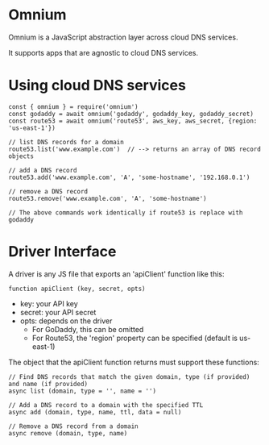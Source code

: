 Omnium
======

Omnium is a JavaScript abstraction layer across cloud DNS services.

It supports apps that are agnostic to cloud DNS services.

# Using cloud DNS services
    const { omnium } = require('omnium')
    const godaddy = await omnium('godaddy', godaddy_key, godaddy_secret)
    const route53 = await omnium('route53', aws_key, aws_secret, {region: 'us-east-1'})

    // list DNS records for a domain
    route53.list('www.example.com')  // --> returns an array of DNS record objects

    // add a DNS record
    route53.add('www.example.com', 'A', 'some-hostname', '192.168.0.1')

    // remove a DNS record
    route53.remove('www.example.com', 'A', 'some-hostname')

    // The above commands work identically if route53 is replace with godaddy

# Driver Interface
A driver is any JS file that exports an 'apiClient' function like this:

    function apiClient (key, secret, opts)

* key: your API key
* secret: your API secret
* opts: depends on the driver
  * For GoDaddy, this can be omitted
  * For Route53, the 'region' property can be specified (default is us-east-1)

The object that the apiClient function returns must support these functions:

    // Find DNS records that match the given domain, type (if provided) and name (if provided)
    async list (domain, type = '', name = '')
    
    // Add a DNS record to a domain with the specified TTL
    async add (domain, type, name, ttl, data = null)
    
    // Remove a DNS record from a domain
    async remove (domain, type, name)
